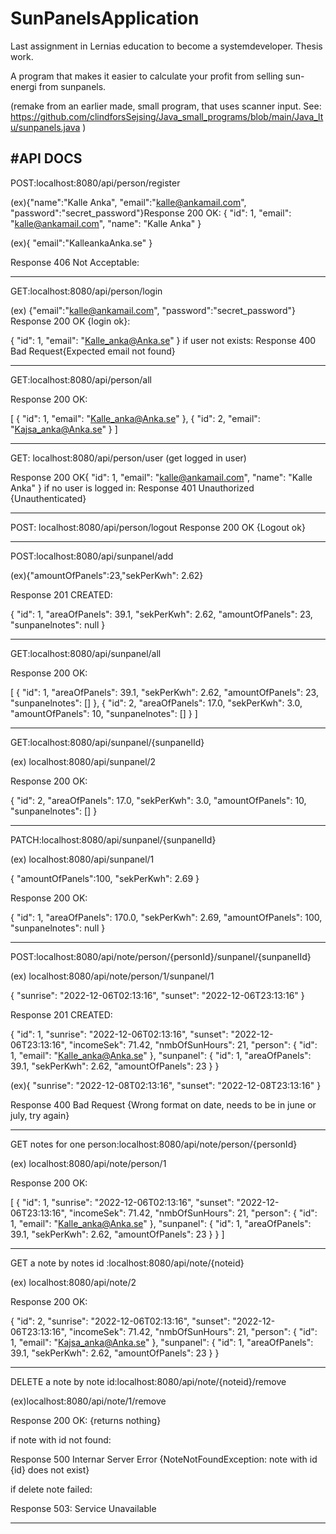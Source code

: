 # SunPanelsApplication
Last assignment in Lernias education to become a systemdeveloper. Thesis work. 

A program that makes it easier to calculate your profit from selling sun-energi from sunpanels.

(remake from an earlier made, small program, that uses scanner input. See: https://github.com/clindforsSejsing/Java_small_programs/blob/main/Java_ltu/sunpanels.java )


#API DOCS
-----
POST:localhost:8080/api/person/register

(ex){"name":"Kalle Anka",
"email":"kalle@ankamail.com",
"password":"secret_password"}Response 200 OK:
{
"id": 1,
"email": "kalle@ankamail.com",
"name": "Kalle Anka"
}

(ex){
"email":"KalleankaAnka.se"
}

Response 406 Not Acceptable:

------
GET:localhost:8080/api/person/login

(ex) {"email":"kalle@ankamail.com", "password":"secret_password"}
Response 200 OK {login ok}:

{
"id": 1,
"email": "Kalle_anka@Anka.se"
}
if user not exists: 
Response 400 Bad Request{Expected email not found}

-------
GET:localhost:8080/api/person/all

Response 200 OK:

[
{
"id": 1,
"email": "Kalle_anka@Anka.se"
},
{
"id": 2,
"email": "Kajsa_anka@Anka.se"
}
]

----
GET: localhost:8080/api/person/user
(get logged in user)

Response 200 OK{
"id": 1,
"email": "kalle@ankamail.com",
"name": "Kalle Anka"
}
if no user is logged in: 
Response 401 Unauthorized {Unauthenticated}

-------
POST: localhost:8080/api/person/logout
 Response 200 OK {Logout ok}

------

POST:localhost:8080/api/sunpanel/add

(ex){"amountOfPanels":23,"sekPerKwh": 2.62}

Response 201 CREATED:

{
"id": 1,
"areaOfPanels": 39.1,
"sekPerKwh": 2.62,
"amountOfPanels": 23,
"sunpanelnotes": null
}

----
GET:localhost:8080/api/sunpanel/all

Response 200 OK:

[
{
"id": 1,
"areaOfPanels": 39.1,
"sekPerKwh": 2.62,
"amountOfPanels": 23,
"sunpanelnotes": []
},
{
"id": 2,
"areaOfPanels": 17.0,
"sekPerKwh": 3.0,
"amountOfPanels": 10,
"sunpanelnotes": []
}
]

----

GET:localhost:8080/api/sunpanel/{sunpanelId}

(ex) localhost:8080/api/sunpanel/2

Response 200 OK:

{
"id": 2,
"areaOfPanels": 17.0,
"sekPerKwh": 3.0,
"amountOfPanels": 10,
"sunpanelnotes": []
}

----
PATCH:localhost:8080/api/sunpanel/{sunpanelId}

(ex) localhost:8080/api/sunpanel/1

{
"amountOfPanels":100,
"sekPerKwh": 2.69
}

Response 200 OK:

{
"id": 1,
"areaOfPanels": 170.0,
"sekPerKwh": 2.69,
"amountOfPanels": 100,
"sunpanelnotes": null
}

-----------
POST:localhost:8080/api/note/person/{personId}/sunpanel/{sunpanelId}

(ex) localhost:8080/api/note/person/1/sunpanel/1

{
"sunrise": "2022-12-06T02:13:16",
"sunset": "2022-12-06T23:13:16"
}

Response 201 CREATED:

{
"id": 1,
"sunrise": "2022-12-06T02:13:16",
"sunset": "2022-12-06T23:13:16",
"incomeSek": 71.42,
"nmbOfSunHours": 21,
"person": {
"id": 1,
"email": "Kalle_anka@Anka.se"
},
"sunpanel": {
"id": 1,
"areaOfPanels": 39.1,
"sekPerKwh": 2.62,
"amountOfPanels": 23
}
}

(ex){
"sunrise": "2022-12-08T02:13:16",
"sunset": "2022-12-08T23:13:16"
}

Response 400 Bad Request {Wrong format on date, needs to be in june or july, try again}

----
GET notes for one person:localhost:8080/api/note/person/{personId}

(ex) localhost:8080/api/note/person/1

Response 200 OK:

[
{
"id": 1,
"sunrise": "2022-12-06T02:13:16",
"sunset": "2022-12-06T23:13:16",
"incomeSek": 71.42,
"nmbOfSunHours": 21,
"person": {
"id": 1,
"email": "Kalle_anka@Anka.se"
},
"sunpanel": {
"id": 1,
"areaOfPanels": 39.1,
"sekPerKwh": 2.62,
"amountOfPanels": 23
}
}
]

-------
GET a note by notes id :localhost:8080/api/note/{noteid}

(ex) localhost:8080/api/note/2

Response 200 OK:

{
"id": 2,
"sunrise": "2022-12-06T02:13:16",
"sunset": "2022-12-06T23:13:16",
"incomeSek": 71.42,
"nmbOfSunHours": 21,
"person": {
"id": 1,
"email": "Kajsa_anka@Anka.se"
},
"sunpanel": {
"id": 1,
"areaOfPanels": 39.1,
"sekPerKwh": 2.62,
"amountOfPanels": 23
}
}

-----
DELETE a note by note id:localhost:8080/api/note/{noteid}/remove

(ex)localhost:8080/api/note/1/remove

Response 200 OK: {returns nothing}

if note with id not found: 

Response 500 Internar Server Error {NoteNotFoundException: note with id {id} does not exist}

if delete note failed: 

Response 503: Service Unavailable

----
